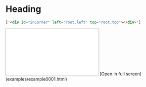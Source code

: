 Heading
=======

```html
['<div id="inCorner" left="root.left" top="root.top"></div>']
```
<iframe style="border-style:none;box-shadow:0px 0px 2px 2px rgba(0,0,0,0.2);" src="examples/example0001.html"></iframe>
[Open in full screen](examples/example0001.html)